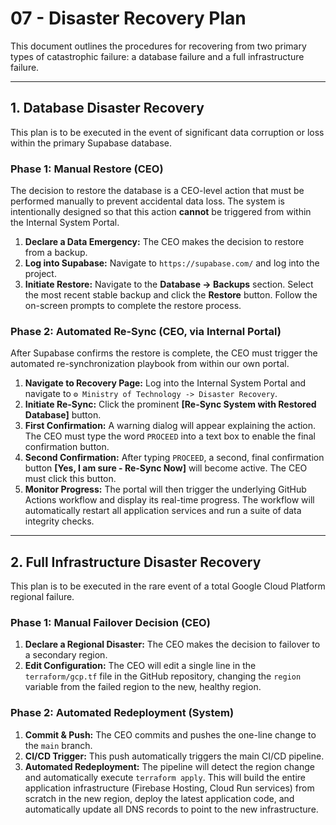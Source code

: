 # 07 - Disaster Recovery Plan

This document outlines the procedures for recovering from two primary types of catastrophic failure: a database failure and a full infrastructure failure.

---

## 1. Database Disaster Recovery

This plan is to be executed in the event of significant data corruption or loss within the primary Supabase database.

### Phase 1: Manual Restore (CEO)

The decision to restore the database is a CEO-level action that must be performed manually to prevent accidental data loss. The system is intentionally designed so that this action **cannot** be triggered from within the Internal System Portal.

1.  **Declare a Data Emergency:** The CEO makes the decision to restore from a backup.
2.  **Log into Supabase:** Navigate to `https://supabase.com/` and log into the project.
3.  **Initiate Restore:** Navigate to the **Database -> Backups** section. Select the most recent stable backup and click the **Restore** button. Follow the on-screen prompts to complete the restore process.

### Phase 2: Automated Re-Sync (CEO, via Internal Portal)

After Supabase confirms the restore is complete, the CEO must trigger the automated re-synchronization playbook from within our own portal.

1.  **Navigate to Recovery Page:** Log into the Internal System Portal and navigate to `⚙️ Ministry of Technology -> Disaster Recovery`.
2.  **Initiate Re-Sync:** Click the prominent **[Re-Sync System with Restored Database]** button.
3.  **First Confirmation:** A warning dialog will appear explaining the action. The CEO must type the word `PROCEED` into a text box to enable the final confirmation button.
4.  **Second Confirmation:** After typing `PROCEED`, a second, final confirmation button **[Yes, I am sure - Re-Sync Now]** will become active. The CEO must click this button.
5.  **Monitor Progress:** The portal will then trigger the underlying GitHub Actions workflow and display its real-time progress. The workflow will automatically restart all application services and run a suite of data integrity checks.

---

## 2. Full Infrastructure Disaster Recovery

This plan is to be executed in the rare event of a total Google Cloud Platform regional failure.

### Phase 1: Manual Failover Decision (CEO)

1.  **Declare a Regional Disaster:** The CEO makes the decision to failover to a secondary region.
2.  **Edit Configuration:** The CEO will edit a single line in the `terraform/gcp.tf` file in the GitHub repository, changing the `region` variable from the failed region to the new, healthy region.

### Phase 2: Automated Redeployment (System)

1.  **Commit & Push:** The CEO commits and pushes the one-line change to the `main` branch.
2.  **CI/CD Trigger:** This push automatically triggers the main CI/CD pipeline.
3.  **Automated Redeployment:** The pipeline will detect the region change and automatically execute `terraform apply`. This will build the entire application infrastructure (Firebase Hosting, Cloud Run services) from scratch in the new region, deploy the latest application code, and automatically update all DNS records to point to the new infrastructure.